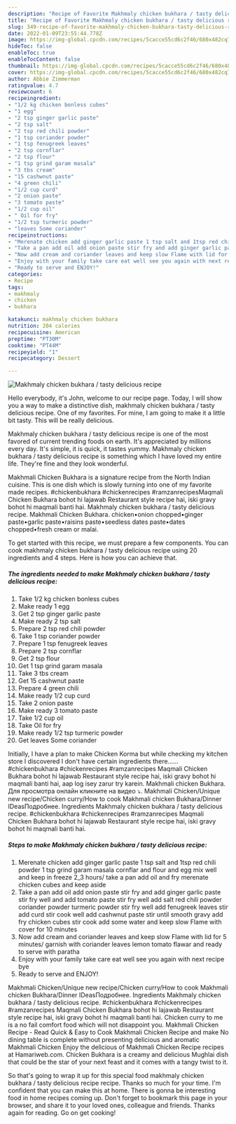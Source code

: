 ```yaml
---
description: "Recipe of Favorite Makhmaly chicken bukhara / tasty delicious recipe"
title: "Recipe of Favorite Makhmaly chicken bukhara / tasty delicious recipe"
slug: 349-recipe-of-favorite-makhmaly-chicken-bukhara-tasty-delicious-recipe
date: 2022-01-09T23:55:44.778Z
image: https://img-global.cpcdn.com/recipes/5cacce55cd6c2f46/680x482cq70/makhmaly-chicken-bukhara-tasty-delicious-recipe-recipe-main-photo.jpg
hideToc: false
enableToc: true
enableTocContent: false
thumbnail: https://img-global.cpcdn.com/recipes/5cacce55cd6c2f46/680x482cq70/makhmaly-chicken-bukhara-tasty-delicious-recipe-recipe-main-photo.jpg
cover: https://img-global.cpcdn.com/recipes/5cacce55cd6c2f46/680x482cq70/makhmaly-chicken-bukhara-tasty-delicious-recipe-recipe-main-photo.jpg
author: Abbie Zimmerman
ratingvalue: 4.7
reviewcount: 6
recipeingredient:
- "1/2 kg chicken bonless cubes"
- "1 egg"
- "2 tsp ginger garlic paste"
- "2 tsp salt"
- "2 tsp red chili powder"
- "1 tsp coriander powder"
- "1 tsp fenugreek leaves"
- "2 tsp cornflar"
- "2 tsp flour"
- "1 tsp grind garam masala"
- "3 tbs cream"
- "15 cashwnut paste"
- "4 green chili"
- "1/2 cup curd"
- "2 onion paste"
- "3 tomato paste"
- "1/2 cup oil"
- " Oil for fry"
- "1/2 tsp turmeric powder"
- "leaves Some coriander"
recipeinstructions:
- "Merenate chicken add ginger garlic paste 1 tsp salt and 1tsp red chili powder 1 tsp grind garam masala cornflar and flour and egg mix well and keep in freeze 2_3 hours/ take a pan add oil and fry merenate chicken cubes and keep aside"
- "Take a pan add oil add onion paste stir fry and add ginger garlic paste stir fry well and add tomato paste stir fry well add salt red chili powder coriander powder turmeric powder stir fry well add fenugreek leaves stir add curd stir cook well add cashwnut paste stir until smooth gravy add fry chicken cubes stir cook add some water and keep slow Flame with cover for 10 minutes"
- "Now add cream and coriander leaves and keep slow Flame with lid for 5 minutes/ garnish with coriander leaves lemon tomato flawar and ready to serve with paratha"
- "Enjoy with your family take care eat well see you again with next recipe bye"
- "Ready to serve and ENJOY!"
categories:
- Recipe
tags:
- makhmaly
- chicken
- bukhara

katakunci: makhmaly chicken bukhara 
nutrition: 204 calories
recipecuisine: American
preptime: "PT30M"
cooktime: "PT44M"
recipeyield: "1"
recipecategory: Dessert

---
```



![Makhmaly chicken bukhara / tasty delicious recipe](https://img-global.cpcdn.com/recipes/5cacce55cd6c2f46/680x482cq70/makhmaly-chicken-bukhara-tasty-delicious-recipe-recipe-main-photo.jpg)

Hello everybody, it's John, welcome to our recipe page. Today, I will show you a way to make a distinctive dish, makhmaly chicken bukhara / tasty delicious recipe. One of my favorites. For mine, I am going to make it a little bit tasty. This will be really delicious.

Makhmaly chicken bukhara / tasty delicious recipe is one of the most favored of current trending foods on earth. It's appreciated by millions every day. It's simple, it is quick, it tastes yummy. Makhmaly chicken bukhara / tasty delicious recipe is something which I have loved my entire life. They're fine and they look wonderful.

Makhmali Chicken Bukhara is a signature recipe from the North Indian cuisine. This is one dish which is slowly turning into one of my favorite made recipes. #chickenbukhara #chickenrecipes #ramzanrecipesMaqmali Chicken Bukhara bohot hi lajawab Restaurant style recipe hai, iski gravy bohot hi maqmali banti hai. Makhmaly chicken bukhara / tasty delicious recipe. Makhmali Chicken Bukhara. chicken•onion chopped•ginger paste•garlic paste•raisins paste•seedless dates paste•dates chopped•fresh cream or malai.


To get started with this recipe, we must prepare a few components. You can cook makhmaly chicken bukhara / tasty delicious recipe using 20 ingredients and 4 steps. Here is how you can achieve that.

<!--inarticleads1-->

##### The ingredients needed to make Makhmaly chicken bukhara / tasty delicious recipe:

1. Take 1/2 kg chicken bonless cubes
1. Make ready 1 egg
1. Get 2 tsp ginger garlic paste
1. Make ready 2 tsp salt
1. Prepare 2 tsp red chili powder
1. Take 1 tsp coriander powder
1. Prepare 1 tsp fenugreek leaves
1. Prepare 2 tsp cornflar
1. Get 2 tsp flour
1. Get 1 tsp grind garam masala
1. Take 3 tbs cream
1. Get 15 cashwnut paste
1. Prepare 4 green chili
1. Make ready 1/2 cup curd
1. Take 2 onion paste
1. Make ready 3 tomato paste
1. Take 1/2 cup oil
1. Take  Oil for fry
1. Make ready 1/2 tsp turmeric powder
1. Get leaves Some coriander


Initially, I have a plan to make Chicken Korma but while checking my kitchen store I discovered I don&#39;t have certain ingredients there…… #chickenbukhara #chickenrecipes #ramzanrecipes Maqmali Chicken Bukhara bohot hi lajawab Restaurant style recipe hai, iski gravy bohot hi maqmali banti hai, aap log isey zarur try karein. Makhmali chicken Bukhara. Для просмотра онлайн кликните на видео ⤵. Makhmali Chicken/Unique new recipe/Chicken curry/How to cook Makhmali chicken Bukhara/Dinner IDeasПодробнее. Ingredients Makhmaly chicken bukhara / tasty delicious recipe. #chickenbukhara #chickenrecipes #ramzanrecipes Maqmali Chicken Bukhara bohot hi lajawab Restaurant style recipe hai, iski gravy bohot hi maqmali banti hai. 

<!--inarticleads2-->

##### Steps to make Makhmaly chicken bukhara / tasty delicious recipe:

1. Merenate chicken add ginger garlic paste 1 tsp salt and 1tsp red chili powder 1 tsp grind garam masala cornflar and flour and egg mix well and keep in freeze 2_3 hours/ take a pan add oil and fry merenate chicken cubes and keep aside
1. Take a pan add oil add onion paste stir fry and add ginger garlic paste stir fry well and add tomato paste stir fry well add salt red chili powder coriander powder turmeric powder stir fry well add fenugreek leaves stir add curd stir cook well add cashwnut paste stir until smooth gravy add fry chicken cubes stir cook add some water and keep slow Flame with cover for 10 minutes
1. Now add cream and coriander leaves and keep slow Flame with lid for 5 minutes/ garnish with coriander leaves lemon tomato flawar and ready to serve with paratha
1. Enjoy with your family take care eat well see you again with next recipe bye
1. Ready to serve and ENJOY!

Makhmali Chicken/Unique new recipe/Chicken curry/How to cook Makhmali chicken Bukhara/Dinner IDeasПодробнее. Ingredients Makhmaly chicken bukhara / tasty delicious recipe. #chickenbukhara #chickenrecipes #ramzanrecipes Maqmali Chicken Bukhara bohot hi lajawab Restaurant style recipe hai, iski gravy bohot hi maqmali banti hai. Chicken curry to me is a no fail comfort food which will not disappoint you. Makhmali Chicken Recipe - Read Quick & Easy to Cook Makhmali Chicken Recipe and make No dining table is complete without presenting delicious and aromatic Makhmali Chicken Enjoy the delicious of Makhmali Chicken Recipe recipes at Hamariweb.com. Chicken Bukhara is a creamy and delicious Mughlai dish that could be the star of your next feast and it comes with a tangy twist to it. 

So that's going to wrap it up for this special food makhmaly chicken bukhara / tasty delicious recipe recipe. Thanks so much for your time. I'm confident that you can make this at home. There is gonna be interesting food in home recipes coming up. Don't forget to bookmark this page in your browser, and share it to your loved ones, colleague and friends. Thanks again for reading. Go on get cooking!
